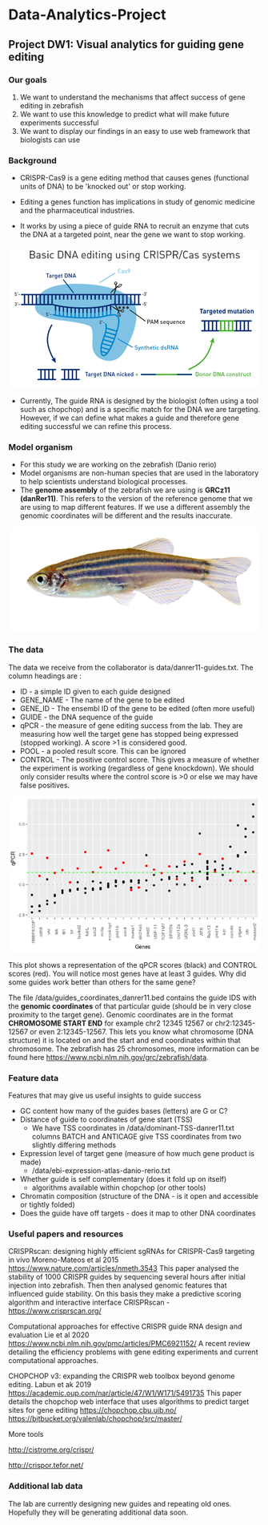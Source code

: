 # Data-Analytics-Project
## Project DW1: Visual analytics for guiding gene editing

### Our goals

1. We want to understand the mechanisms that affect success of gene editing in zebrafish
2. We want to use this knowledge to predict what will make future experiments successful
3. We want to display our findings in an easy to use web framework that biologists can use

### Background

* CRISPR-Cas9 is a gene editing method that causes genes (functional units of DNA) to be 'knocked out' or stop working. 

* Editing a genes function has implications in study of genomic medicine and the pharmaceutical industries. 

* It works by using a piece of guide RNA to recruit an enzyme that cuts the DNA at a targeted point, near the gene we want to stop working. 


![](images/crispr-outline.png)

* Currently, The guide RNA is designed by the biologist (often using a tool such as chopchop) and is a specific match for the DNA we are targeting. However, if we can define what makes a guide and therefore gene editing successful we can refine this process.

### Model organism

* For this study we are working on the zebrafish (Danio rerio)
* Model organisms are non-human species that are used in the laboratory to help scientists understand biological processes.
* The **genome assembly** of the zebrafish we are using is **GRCz11 (danRer11)**. This refers to the version of the reference genome that we are using to map different features. If we use a different assembly the genomic coordinates will be different and the results inaccurate.

![*Just keep swimming*](images/fish.png)

### The data
The data we receive from the collaborator is data/danrer11-guides.txt. The column headings are :

* ID - a simple ID given to each guide designed
* GENE_NAME - The name of the gene to be edited
* GENE_ID - The ensembl ID of the gene to be edited (often more useful)
* GUIDE - the DNA sequence of the guide
* qPCR - the measure of gene editing success from the lab. They are measuring how well the target gene has stopped being expressed (stopped working). A score >1 is considered good.
* POOL - a pooled result score. This can be ignored
* CONTROL - The positive control score. This gives a measure of whether the experiment is working (regardless of gene knockdown). We should only consider results where the control score is >0 or else we may have false positives.

![](images/crispr-scores.png)

This plot shows a representation of the qPCR scores (black) and CONTROL scores (red). You will notice most genes have at least 3 guides. Why did some guides work better than others for the same gene?

The file /data/guides_coordinates_danrer11.bed contains the guide IDS with the **genomic coordinates** of that particular guide (should be in very close proximity to the target gene). Genomic coordinates are in the format **CHROMOSOME START END** for example chr2 12345 12567 or chr2:12345-12567 or even 2:12345-12567. This lets you know what chromosome (DNA structure) it is located on and the start and end coordinates within that chromosome. The zebrafish has 25 chromosomes, more information can be found here https://www.ncbi.nlm.nih.gov/grc/zebrafish/data.

### Feature data
Features that may give us useful insights to guide success

* GC content how many of the guides bases (letters) are G or C?
* Distance of guide to coordinates of gene start (TSS) 
    + We have TSS coordinates in /data/dominant-TSS-danrer11.txt columns BATCH and ANTICAGE give TSS coordinates from two slightly differing methods
* Expression level of target gene (measure of how much gene product is made)
    + /data/ebi-expression-atlas-danio-rerio.txt
* Whether guide is self complementary (does it fold up on itself)
    + algorithms available within chopchop (or other tools)
* Chromatin composition (structure of the DNA - is it open and accessible or tightly folded)
* Does the guide have off targets -  does it map to other DNA coordinates

### Useful papers and resources
CRISPRscan: designing highly efficient sgRNAs for CRISPR-Cas9 targeting in vivo Moreno-Mateos et al 2015
https://www.nature.com/articles/nmeth.3543
This paper analysed the stability of 1000 CRISPR guides by sequencing several hours after initial injection into zebrafish. Then then analysed genomic features that influenced guide stability. On this basis they make a predictive scoring algorithm and interactive interface CRISPRscan -
https://www.crisprscan.org/


Computational approaches for effective CRISPR guide RNA design and evaluation Lie et al 2020
https://www.ncbi.nlm.nih.gov/pmc/articles/PMC6921152/
A recent review detailing the efficiency problems with gene editing experiments and current computational approaches.

CHOPCHOP v3: expanding the CRISPR web toolbox beyond genome editing. Labun et ak 2019
https://academic.oup.com/nar/article/47/W1/W171/5491735
This paper details the chopchop web interface that uses algorithms to predict target sites for gene editing
https://chopchop.cbu.uib.no/
https://bitbucket.org/valenlab/chopchop/src/master/

More tools

http://cistrome.org/crispr/

http://crispor.tefor.net/

### Additional lab data
The lab are currently designing new guides and repeating old ones. Hopefully they will be generating additional data soon. 
